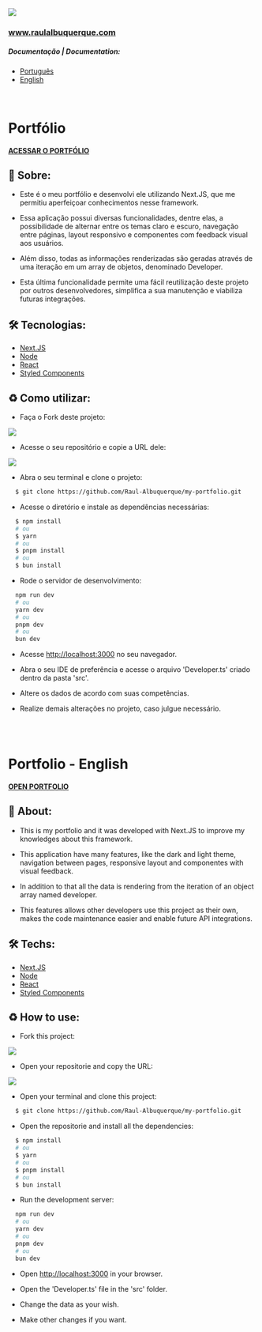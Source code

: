 <img src="https://servidor-estatico-eight-murex.vercel.app/portifolio.png" />

### <a target="_blank" href="https://www.raulalbuquerque.com/">www.raulalbuquerque.com</a>

##### Documentação | Documentation:
- <a href="#portfólio">Português</a>
- <a href="#portfolio---english">English</a>
<br><br><br>
# Portfólio

#### <a target="_blank" href="https://www.raulalbuquerque.com/">ACESSAR O PORTFÓLIO</a>

## 💬 Sobre:
* Este é o meu portfólio e desenvolvi ele utilizando Next.JS, que me permitiu aperfeiçoar conhecimentos nesse framework. 

* Essa aplicação possui diversas funcionalidades, dentre elas, a possibilidade de alternar entre os temas claro e escuro, navegação entre páginas, layout responsivo e componentes com feedback visual aos usuários.

* Além disso, todas as informações renderizadas são geradas através de uma iteração em um array de objetos, denominado Developer.

* Esta última funcionalidade permite uma fácil reutilização deste projeto por outros desenvolvedores, simplifica a sua manutenção e viabiliza futuras integrações.

## 🛠️ Tecnologias:
* [Next.JS](https://nextjs.org/)
* [Node](https://nodejs.org/en)
* [React](https://react.dev/)
* [Styled Components](https://styled-components.com/)

## ♻️ Como utilizar:
* Faça o Fork deste projeto:

<img src="https://servidor-estatico-eight-murex.vercel.app/fork.jpg" />

* Acesse o seu repositório e copie a URL dele:

<img src="https://servidor-estatico-eight-murex.vercel.app/clone.jpg" />

* Abra o seu terminal e clone o projeto:
```bash
  $ git clone https://github.com/Raul-Albuquerque/my-portfolio.git
```

* Acesse o diretório e instale as dependências necessárias:
```bash
  $ npm install 
  # ou
  $ yarn
  # ou
  $ pnpm install
  # ou
  $ bun install
```

* Rode o servidor de desenvolvimento:
```bash
  npm run dev
  # ou
  yarn dev
  # ou
  pnpm dev
  # ou
  bun dev
```

* Acesse [http://localhost:3000](http://localhost:3000) no seu navegador.

* Abra o seu IDE de preferência e acesse o arquivo 'Developer.ts' criado dentro da pasta 'src'.

* Altere os dados de acordo com suas competências.

* Realize demais alterações no projeto, caso julgue necessário.

<br/>
<br/>

# Portfolio - English

#### <a target="_blank" href="https://www.raulalbuquerque.com/">OPEN PORTFOLIO</a>

## 💬 About:
* This is my portfolio and it was developed with Next.JS to improve my knowledges about this framework.

* This application have many features, like the dark and light theme, navigation between pages, responsive layout and componentes with visual feedback.

* In addition to that all the data is rendering from the iteration of an object array named developer.

* This features allows other developers use this project as their own, makes the code maintenance easier and enable future API integrations.


## 🛠️ Techs:
* [Next.JS](https://nextjs.org/)
* [Node](https://nodejs.org/en)
* [React](https://react.dev/)
* [Styled Components](https://styled-components.com/)

## ♻️ How to use:
* Fork this project:

<img src="https://servidor-estatico-eight-murex.vercel.app/fork.jpg" />

* Open your repositorie and copy the URL:

<img src="https://servidor-estatico-eight-murex.vercel.app/clone.jpg" />

* Open your terminal and clone this project:
```bash
  $ git clone https://github.com/Raul-Albuquerque/my-portfolio.git
```

* Open the repositorie and install all the dependencies:
```bash
  $ npm install 
  # ou
  $ yarn
  # ou
  $ pnpm install
  # ou
  $ bun install
```

* Run the development server:
```bash
  npm run dev
  # ou
  yarn dev
  # ou
  pnpm dev
  # ou
  bun dev
```

* Open [http://localhost:3000](http://localhost:3000) in your browser.

* Open the 'Developer.ts' file in the 'src' folder.

* Change the data as your wish.

* Make other changes if you want.